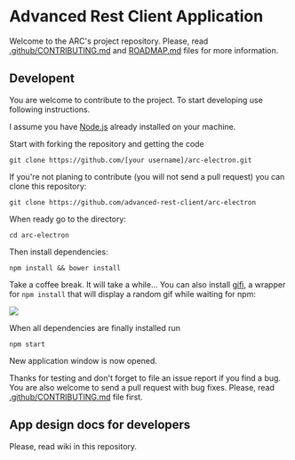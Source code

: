 Advanced Rest Client Application
=================

Welcome to the ARC's project repository. Please, read [.github/CONTRIBUTING.md](.github/CONTRIBUTING.md) and [ROADMAP.md](ROADMAP.md) files for more information.

## Developent
You are welcome to contribute to the project. To start developing use following instructions.

I assume you have [Node.js][1] already installed on your machine.

Start with forking the repository and getting the code

```shell
git clone https://github.com/[your username]/arc-electron.git
```

If you're not planing to contribute (you will not send a pull request) you can clone this repository:

```shell
git clone https://github.com/advanced-rest-client/arc-electron
```

When ready go to the directory:

```shell
cd arc-electron
```

Then install dependencies:
```shell
npm install && bower install
```

Take a coffee break. It will take a while... You can also install [gifi][gifi], a wrapper for `npm install` that will display a random gif while waiting for npm:

![](https://raw.githubusercontent.com/vdemedes/gifi/master/media/demo.gif)


When all dependencies are finally installed run

```shell
npm start
```

New application window is now opened.


Thanks for testing and don't forget to file an issue report if you find a bug.
You are also welcome to send a pull request with bug fixes. Please, read [.github/CONTRIBUTING.md](.github/CONTRIBUTING.md) file first.

## App design docs for developers
Please, read wiki in this repository.


 [1]: https://docs.npmjs.com/getting-started/installing-node "Install Node.js"
 [gifi]: https://github.com/vdemedes/gifi "watch GIFs while running npm install"
